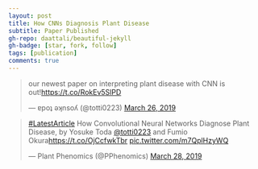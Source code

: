```yaml
---
layout: post
title: How CNNs Diagnosis Plant Disease
subtitle: Paper Published
gh-repo: daattali/beautiful-jekyll
gh-badge: [star, fork, follow]
tags: [publication]
comments: true
---
```



<blockquote class="twitter-tweet" data-lang="en"><p lang="en" dir="ltr">our newest paper on interpreting plant disease with CNN is out!<a href="https://t.co/RokEv5SlPD">https://t.co/RokEv5SlPD</a></p>&mdash; ɐpoʇ ǝʞnsoʎ (@totti0223) <a href="https://twitter.com/totti0223/status/1110538297288343552?ref_src=twsrc%5Etfw">March 26, 2019</a></blockquote> <script async src="https://platform.twitter.com/widgets.js" charset="utf-8"></script> <blockquote class="twitter-tweet" data-lang="en"><p lang="en" dir="ltr"><a href="https://twitter.com/hashtag/LatestArticle?src=hash&amp;ref_src=twsrc%5Etfw">#LatestArticle</a> How Convolutional Neural Networks Diagnose Plant Disease, by Yosuke Toda <a href="https://twitter.com/totti0223?ref_src=twsrc%5Etfw">@totti0223</a> and Fumio Okura<a href="https://t.co/OjCcfwkTbr">https://t.co/OjCcfwkTbr</a> <a href="https://t.co/m7QplHzyWQ">pic.twitter.com/m7QplHzyWQ</a></p>&mdash; Plant Phenomics (@PPhenomics) <a href="https://twitter.com/PPhenomics/status/1111176107888263169?ref_src=twsrc%5Etfw">March 28, 2019</a></blockquote> <script async src="https://platform.twitter.com/widgets.js" charset="utf-8"></script> 

